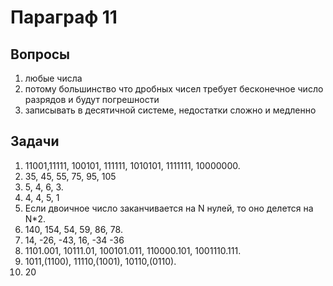 # Параграф 11
## Вопросы
1. любые числа
2. потому большинство что дробных чисел требует бесконечное число разрядов и будут погрешности
3. записывать в десятичной системе, недостатки сложно и медленно
## Задачи
1. 11001,11111, 100101, 111111, 1010101, 1111111, 10000000.
2. 35, 45, 55, 75, 95, 105
3. 5, 4, 6, 3.
4. 4, 4, 5, 1
5. Если двоичное число заканчивается на N нулей, то оно делется на N*2.
6. 140, 154, 54, 59, 86, 78.
7. 14, -26, -43, 16, -34 -36
8. 1101.001, 10111.01, 100101.011, 110000.101, 1001110.111.
9. 1011,(1100), 11110,(1001), 10110,(0110).
10. 20
